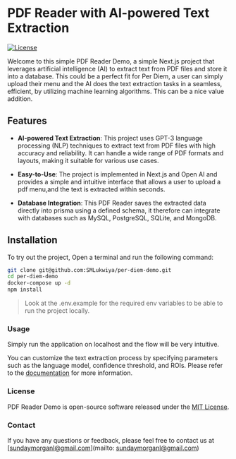 # PDF Reader with AI-powered Text Extraction

[![License](https://img.shields.io/badge/License-MIT-blue.svg)](https://github.com/yourusername/yourprojectname/blob/master/LICENSE)

Welcome to this simple PDF Reader Demo, a simple Next.js project that leverages artificial intelligence (AI) to extract text from PDF files and store it into a database. This could be a perfect fit for Per Diem, a user can simply upload their menu and the AI does the text extraction tasks in a seamless, efficient, by utilizing machine learning algorithms. This can be a nice value addition.

## Features

- **AI-powered Text Extraction**: This project uses GPT-3 language processing (NLP) techniques to extract text from PDF files with high accuracy and reliability. It can handle a wide range of PDF formats and layouts, making it suitable for various use cases.

- **Easy-to-Use**: The project is implemented in Next.js and Open AI and provides a simple and intuitive interface that allows a user to upload a pdf menu,and the text is extracted within seconds.

- **Database Integration**: This PDF Reader saves the extracted data directly into prisma using a defined schema, it therefore can integrate with databases such as MySQL, PostgreSQL, SQLite, and MongoDB.

## Installation

To try out the project, Open a terminal and run the following command:

```sh
git clone git@github.com:SMLukwiya/per-diem-demo.git
cd per-diem-demo
docker-compose up -d
npm install
```

> Look at the .env.example for the required env variables to be able to run the project locally.

### Usage

Simply run the application on localhost and the flow will be very intuitive.

You can customize the text extraction process by specifying parameters such as the language model, confidence threshold, and ROIs. Please refer to the [documentation](https://github.com/yourusername/yourprojectname/blob/master/docs/user_guide.md) for more information.

### License

PDF Reader Demo is open-source software released under the [MIT License](https://github.com/yourusername/yourprojectname/blob/master/LICENSE).

### Contact

If you have any questions or feedback, please feel free to contact us at [sundaymorganl@gmail.com](mailto: sundaymorganl@gmail.com)
